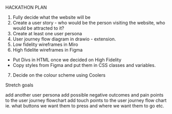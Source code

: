 HACKATHON PLAN 
1. Fully decide what the website will be 
2. Create a user story - who would be the person visiting the website, who would be attracted to it?
3. Create at least one user persona
4. User journey flow diagram in drawio - extension.
5. Low fidelity wireframes in Miro 
6. High fidelite wireframes in Figma
  - Put Divs in HTML once we decided on High Fidelity 
  - Copy styles from Figma and put them in CSS classes and variables.
7. Decide on the colour scheme using Coolers







Stretch goals

add another user persona
add possible negative outcomes and pain points to the user journey flowchart
add touch points to the user journey flow chart ie. what buttons we want them to press and where we want them to go etc.